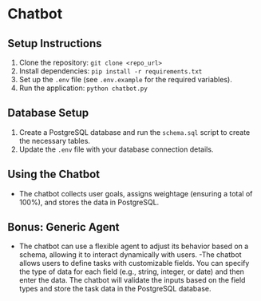 # Chatbot
## Setup Instructions
1. Clone the repository: `git clone <repo_url>`
2. Install dependencies: `pip install -r requirements.txt`
3. Set up the `.env` file (see `.env.example` for the required variables).
4. Run the application: `python chatbot.py`

## Database Setup
1. Create a PostgreSQL database and run the `schema.sql` script to create the necessary tables.
2. Update the `.env` file with your database connection details.

## Using the Chatbot
- The chatbot collects user goals, assigns weightage (ensuring a total of 100%), and stores the data in PostgreSQL.

## Bonus: Generic Agent
- The chatbot can use a flexible agent to adjust its behavior based on a schema, allowing it to interact dynamically with users.
-The chatbot allows users to define tasks with customizable fields. You can specify the type of data for each field (e.g., string, integer, or date) and then enter the data.
The chatbot will validate the inputs based on the field types and store the task data in the PostgreSQL database.
